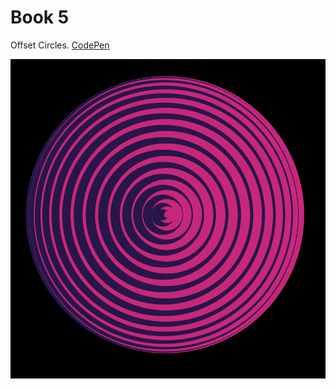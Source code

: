 # Book 5

Offset Circles. [CodePen](http://codepen.io/anon/pen/Megzwx)

![Offset Circles](offset-circles.png)